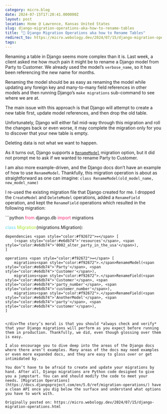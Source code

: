 ```yaml
---
category: micro.blog
date: 2024-07-15T17:20:41.000000Z
layout: post
location: Home @ Lawrence, Kansas United States
slug: django-migration-operations-aka-how-to-rename-tables
title: "🐘 Django Migration Operations aka how to Rename Tables"
redirect_to: https://micro.webology.dev/2024/07/15/django-migration-operations.html
tags:
---
```


Renaming a table in Django seems more complex than it is. Last week, a client asked me how much pain it might be to rename a Django model from Party to Customer. We already used the model’s `verbose_name`, so it has been referencing the new name for months.

Renaming the model should be as easy as renaming the model while updating any foreign key and many-to-many field references in other models and then running Django’s `make migrations` sub-command to see where we are at.

The main issue with this approach is that Django will attempt to create a new table first, update model references, and then drop the old table.

Unfortunately, Django will either fail mid-way through this migration and roll the changes back or even worse, it may complete the migration only for you to discover that your new table is empty.

Deleting data is not what we want to happen.

As it turns out, Django supports a [`RenameModel`](https://docs.djangoproject.com/en/5.0/ref/migration-operations/#renamemodel) migration option, but it did not prompt me to ask if we wanted to rename Party to Customer.

I am also more example-driven, and the Django docs don’t have an example of how to use `RenameModel`. Thankfully, this migration operation is about as straightforward as one can imagine: `class RenameModel(old_model_name, new_model_name)`

I re-used the existing migration file that Django created for me. I dropped the `CreateModel` and `DeleteModel` operations, added a `RenameField` operation, and kept the `RenameField` operations which resulted in the following migration:

<div class="highlight">```python
<span style="color:#f92672">from</span> django.db <span style="color:#f92672">import</span> migrations


<span style="color:#66d9ef">class</span> <span style="color:#a6e22e">Migration</span>(migrations<span style="color:#f92672">.</span>Migration):

    dependencies <span style="color:#f92672">=</span> [
        (<span style="color:#e6db74">'resources'</span>, <span style="color:#e6db74">'0002_alter_party_in_the_usa'</span>),
    ]

    operations <span style="color:#f92672">=</span> [
        migrations<span style="color:#f92672">.</span>RenameModel(<span style="color:#e6db74">'Party'</span>, <span style="color:#e6db74">'Customer'</span>),
        migrations<span style="color:#f92672">.</span>RenameField(<span style="color:#e6db74">'Customer'</span>, <span style="color:#e6db74">'party_number'</span>, <span style="color:#e6db74">'customer_number'</span>),
        migrations<span style="color:#f92672">.</span>RenameField(<span style="color:#e6db74">'AnotherModel'</span>, <span style="color:#e6db74">'party'</span>, <span style="color:#e6db74">'customer'</span>),
    ]

```

</div>The story’s moral is that you should *always check and verify* that your Django migrations will perform as you expect before running them in production. Thankfully, we did, even though glossing over them is easy.

I also encourage you to dive deep into the areas of the Django docs where there aren’t examples. Many areas of the docs may need examples or even more expanded docs, and they are easy to gloss over or get intimidated by.

You don’t have to be afraid to create and update your migrations by hand. After all, Django migrations are Python code designed to give you a jumpstart. You can and should modify the code to meet your needs. [Migration Operations](https://docs.djangoproject.com/en/5.0/ref/migration-operations/) have a clean API once you dig below the surface and understand what options you have to work with.

Originally posted on: https://micro.webology.dev/2024/07/15/django-migration-operations.html
